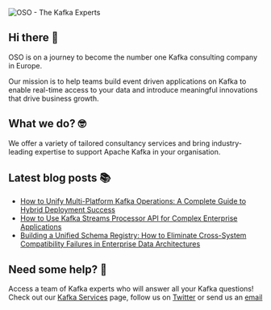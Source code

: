![OSO - The Kafka Experts](https://user-images.githubusercontent.com/307475/222356964-8f3e2c6d-46c7-40ee-8a96-22f853ce7b8f.png)

## Hi there 👋
OSO is on a journey to become the number one Kafka consulting company in Europe.

Our mission is to help teams build event driven applications on Kafka to enable real-time access to your data and introduce meaningful innovations that drive business growth. 

## What we do? 🤓
We offer a variety of tailored consultancy services and bring industry-leading expertise to support Apache Kafka in your organisation.

## Latest blog posts 📚
<!-- BLOG-POST-LIST:START -->
- [How to Unify Multi-Platform Kafka Operations: A Complete Guide to Hybrid Deployment Success](https://oso.sh/blog/how-to-manage-hybrid-kafka-deployments-guide/)
- [How to Use Kafka Streams Processor API for Complex Enterprise Applications](https://oso.sh/blog/how-to-use-kafka-streams-processor-api-for-complex-enterprise-applications/)
- [Building a Unified Schema Registry: How to Eliminate Cross-System Compatibility Failures in Enterprise Data Architectures](https://oso.sh/blog/unified-schema-registry-cross-system-compatibility-enterprise/)
<!-- BLOG-POST-LIST:END -->

## Need some help? 🤔
Access a team of Kafka experts who will answer all your Kafka questions! Check out our [Kafka Services](https://oso.sh/kafka-services/) page, follow us on [Twitter](https://twitter.com/osodevops) or send us an [email](mailto:enquiries@oso.sh)
